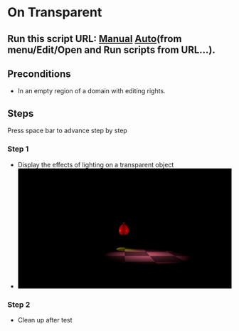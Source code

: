 # On Transparent
## Run this script URL: [Manual](./test.js?raw=true)   [Auto](./testAuto.js?raw=true)(from menu/Edit/Open and Run scripts from URL...).

## Preconditions
- In an empty region of a domain with editing rights.

## Steps
Press space bar to advance step by step

### Step 1
- Display the effects of lighting on a transparent object
- ![](./ExpectedImage_00000.png)
### Step 2
- Clean up after test
